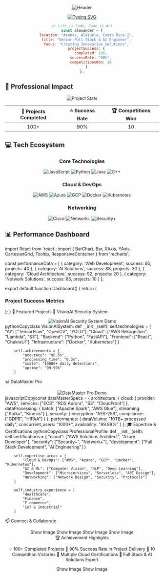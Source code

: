 <div align="center">
  
![Header](https://capsule-render.vercel.app/api?type=waving&color=0:FF6B6B,100:4ECDC4&height=300&section=header&text=Alexander%20Delgado%20Rodriguez&fontSize=50&animation=fadeIn&fontAlignY=35&desc=Full%20Stack%20Developer%20|%20AI%20Engineer%20|%20Cloud%20Architect&descAlignY=55)

[![Typing SVG](https://readme-typing-svg.herokuapp.com?font=Fira+Code&pause=1000&color=4ECDC4&center=true&vCenter=true&width=435&lines=Building+the+Future+with+Code;AI+%26+Cloud+Solutions+Architect;100%2B+Successful+Projects;Innovation+Through+Technology)](https://git.io/typing-svg)

```javascript
// Life is Code, Code is Art
const alexander = {
    location: "Atenas, Alajuela, Costa Rica 🌴",
    title: "Senior Full Stack & AI Engineer",
    focus: "Creating Innovative Solutions",
    projectSuccess: {
        completed: 100,
        successRate: "90%",
        competitionsWon: 10
    }
};
```

</div>

## 🎯 Professional Impact

<div align="center">

![Project Stats](https://gist.githubusercontent.com/alexdelgadoCR/placeholder/raw/project-stats.svg)

| 🚀 Projects Completed | ⭐ Success Rate | 🏆 Competitions Won |
|:-------------------:|:--------------:|:------------------:|
|        100+         |      90%       |         10         |

</div>

## 💻 Tech Ecosystem

<div align="center">

### Core Technologies
![JavaScript](https://img.shields.io/badge/JavaScript-F7DF1E?style=for-the-badge&logo=javascript&logoColor=black)
![Python](https://img.shields.io/badge/Python-3776AB?style=for-the-badge&logo=python&logoColor=white)
![Java](https://img.shields.io/badge/Java-ED8B00?style=for-the-badge&logo=openjdk&logoColor=white)
![C++](https://img.shields.io/badge/C++-00599C?style=for-the-badge&logo=cplusplus&logoColor=white)

### Cloud & DevOps
![AWS](https://img.shields.io/badge/AWS-232F3E?style=for-the-badge&logo=amazon-aws&logoColor=white)
![Azure](https://img.shields.io/badge/Azure-0089D6?style=for-the-badge&logo=microsoft-azure&logoColor=white)
![GCP](https://img.shields.io/badge/GCP-4285F4?style=for-the-badge&logo=google-cloud&logoColor=white)
![Docker](https://img.shields.io/badge/Docker-2496ED?style=for-the-badge&logo=docker&logoColor=white)
![Kubernetes](https://img.shields.io/badge/Kubernetes-326CE5?style=for-the-badge&logo=kubernetes&logoColor=white)

### Networking
![Cisco](https://img.shields.io/badge/Cisco-1BA0D7?style=for-the-badge&logo=cisco&logoColor=white)
![Network+](https://img.shields.io/badge/Network+-007ACC?style=for-the-badge&logo=comptia&logoColor=white)
![Security+](https://img.shields.io/badge/Security+-FF0000?style=for-the-badge&logo=comptia&logoColor=white)

</div>

## 📊 Performance Dashboard

<antArtifact identifier="performance-dashboard" type="application/vnd.ant.react" title="Performance Metrics Dashboard">
import React from 'react';
import { BarChart, Bar, XAxis, YAxis, CartesianGrid, Tooltip, ResponsiveContainer } from 'recharts';

const performanceData = [
  { category: 'Web Development', success: 95, projects: 40 },
  { category: 'AI Solutions', success: 88, projects: 30 },
  { category: 'Cloud Architecture', success: 92, projects: 20 },
  { category: 'Network Solutions', success: 85, projects: 10 }
];

export default function Dashboard() {
  return (
    <div className="w-full h-96 p-4 bg-gray-50 rounded-lg shadow-lg">
      <h3 className="text-2xl font-bold text-gray-700 mb-4 text-center">
        Project Success Metrics
      </h3>
      <ResponsiveContainer width="100%" height="100%">
        <BarChart data={performanceData}>
          <CartesianGrid strokeDasharray="3 3" />
          <XAxis dataKey="category" />
          <YAxis />
          <Tooltip />
          <Bar dataKey="success" fill="#4ECDC4" name="Success Rate (%)" />
          <Bar dataKey="projects" fill="#FF6B6B" name="Total Projects" />
        </BarChart>
      </ResponsiveContainer>
    </div>
  );
}
🌟 Featured Projects
🤖 VisionAI Security System
<div align="center">
<img src="/api/placeholder/800/300" alt="VisionAI Security System Demo"/>
</div>
pythonCopyclass VisionAISystem:
    def __init__(self):
        self.technologies = {
            "AI": ["TensorFlow", "OpenCV", "YOLO"],
            "Cloud": ["AWS Rekognition", "Lambda", "S3"],
            "Backend": ["Python", "FastAPI"],
            "Frontend": ["React", "ChakraUI"],
            "Infrastructure": ["Docker", "Kubernetes"]
        }
        
        self.achievements = {
            "accuracy": "98.5%",
            "processing_time": "0.3s",
            "scale": "10000+ daily detections",
            "uptime": "99.99%"
        }
📊 DataMaster Pro
<div align="center">
<img src="/api/placeholder/800/300" alt="DataMaster Pro Demo"/>
</div>
javascriptCopyconst dataMasterSpecs = {
    architecture: {
        cloud: {
            provider: "AWS",
            services: ["ECS", "RDS Aurora", "S3", "CloudFront"]
        },
        dataProcessing: {
            batch: ["Apache Spark", "AWS Glue"],
            streaming: ["Kafka", "Kinesis"]
        },
        security: {
            encryption: "AES-256",
            compliance: ["GDPR", "HIPAA"]
        }
    },
    performance: {
        dataVolume: "10TB+ processed daily",
        concurrent_users: "1000+",
        availability: "99.99%"
    }
};
🎓 Expertise & Certifications
pythonCopyclass ProfessionalProfile:
    def __init__(self):
        self.certifications = {
            "cloud": ["AWS Solutions Architect", "Azure Developer"],
            "security": ["Security+", "Network+"],
            "development": ["Full Stack Development", "AI Engineering"]
        }
        
        self.expertise_areas = {
            "Cloud & DevOps": ["AWS", "Azure", "GCP", "Docker", "Kubernetes"],
            "AI & ML": ["Computer Vision", "NLP", "Deep Learning"],
            "Development": ["Microservices", "Serverless", "API Design"],
            "Networking": ["Network Design", "Security", "Protocols"]
        }
        
        self.industry_experience = [
            "Healthcare",
            "Finance",
            "E-commerce",
            "IoT & Industrial"
        ]
📫 Connect & Collaborate
<div align="center">
Show Image
Show Image
Show Image
Show Image
</div>

<div align="center">
🏆 Achievement Highlights

💡 100+ Completed Projects
🚀 90% Success Rate in Project Delivery
🏅 10 Competition Victories
🌟 Multiple Cloud Certifications
🔧 Full Stack & AI Solutions Expert

Show Image
Show Image
</div>
</antArtifact>

